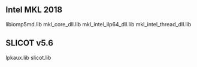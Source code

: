 ## Intel MKL 2018
libiomp5md.lib
mkl_core_dll.lib
mkl_intel_ilp64_dll.lib
mkl_intel_thread_dll.lib

## SLICOT v5.6
lpkaux.lib
slicot.lib
